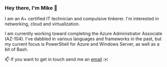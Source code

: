 ### Hey there, I'm Mike 🖖
I am an A+ certified IT technician and compulsive tinkerer. I'm interested in networking, cloud and virtualization.

I am currently working toward completing the Azure Administrator Associate (AZ-104). I've dabbled in various languages and frameworks in the past, but my current focus is PowerShell for Azure and Windows Server, as well as a bit of Bash.

📫 If you want to get in touch send me an [email](mailto:mcook0775@outlook.com) :envelope:

<!--
**michaelacook/michaelacook** is a ✨ _special_ ✨ repository because its `README.md` (this file) appears on your GitHub profile.

Here are some ideas to get you started:

- 🔭 I’m currently working on ...
- 🌱 I’m currently learning ...
- 👯 I’m looking to collaborate on ...
- 🤔 I’m looking for help with ...
- 💬 Ask me about ...
- 📫 How to reach me: ...
- 😄 Pronouns: ...
- ⚡ Fun fact: ...
-->
